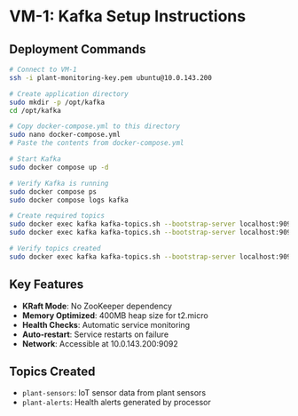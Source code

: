 # VM-1: Kafka Setup Instructions

## Deployment Commands

```bash
# Connect to VM-1
ssh -i plant-monitoring-key.pem ubuntu@10.0.143.200

# Create application directory
sudo mkdir -p /opt/kafka
cd /opt/kafka

# Copy docker-compose.yml to this directory
sudo nano docker-compose.yml
# Paste the contents from docker-compose.yml

# Start Kafka
sudo docker compose up -d

# Verify Kafka is running
sudo docker compose ps
sudo docker compose logs kafka

# Create required topics
sudo docker exec kafka kafka-topics.sh --bootstrap-server localhost:9092 --create --topic plant-sensors --partitions 1 --replication-factor 1
sudo docker exec kafka kafka-topics.sh --bootstrap-server localhost:9092 --create --topic plant-alerts --partitions 1 --replication-factor 1

# Verify topics created
sudo docker exec kafka kafka-topics.sh --bootstrap-server localhost:9092 --list
```

## Key Features

- **KRaft Mode**: No ZooKeeper dependency
- **Memory Optimized**: 400MB heap size for t2.micro
- **Health Checks**: Automatic service monitoring
- **Auto-restart**: Service restarts on failure
- **Network**: Accessible at 10.0.143.200:9092

## Topics Created

- `plant-sensors`: IoT sensor data from plant sensors
- `plant-alerts`: Health alerts generated by processor
